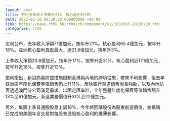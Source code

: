 ```yaml
---
layout: post
title: 宏利去年收入淨額升21%　核心盈利升18%
date: 2022-02-10 09:58:58.000000000 +08:00
link: https://news.rthk.hk/rthk/ch/component/k2/1632895-20220210.htm
categories: rthk
---
```


宏利公布，去年收入淨額71億加元，按年升21%。核心盈利65.4億加元，按年升18%。亞洲核心盈利貢獻最大，達21.8億加元，按年升3%。

上季收入淨額20.8億加元，按年升17%，按季升近31%。核心盈利近17.1億加元，按年升近16%，按季升近13%。

宏利指出，新冠病毒防控措施限制香港與內地的跨境往來，帶來不利影響，但去年亞洲區年度化保費等值銷售仍上升11%，反映銀行渠道銷售增長強勁，以及內地訪客透過澳門分公司滿足需求。以固定匯率計，全年整體年度化保費等值銷售額升13%至61億加元，新造業務價值升31%至22億加元。

另外，集團上季普通股股息上調18%，今年將回購股份為股東創造價值，並抵銷已完成的美國年金交易對每股普通股核心盈利的攤薄影響。
